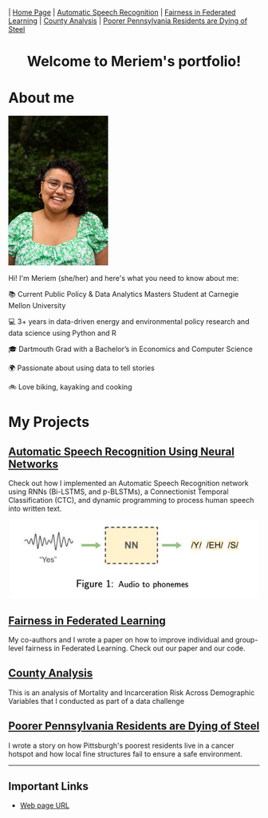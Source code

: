 | [Home Page](https://itsmeriem.github.io/Meriem/)  | [Automatic Speech Recognition](UtterancetoPhonemeMapping.ipynb) | [Fairness in Federated Learning](fairness_in_FL.md) | [County Analysis](county_analysis.md) | [Poorer Pennsylvania Residents are Dying of Steel](https://carnegiemellon.shorthandstories.com/air-pollution-clairton-pa/index.html)

<h1 align="center">Welcome to Meriem's portfolio!</h1>

# About me

<img src="DSC_3375.jpg" width="200"/>

Hi!  I'm Meriem (she/her) and here's what you need to know about me:

📚 Current Public Policy & Data Analytics Masters Student at Carnegie Mellon University

💻 3+ years in data-driven energy and environmental policy research and data science using Python and R

🎓 Dartmouth Grad with a Bachelor’s in Economics and Computer Science

🌍 Passionate about using data to tell stories

🚲 Love biking, kayaking and cooking


# My Projects

## [Automatic Speech Recognition Using Neural Networks](UtterancetoPhonemeMapping.ipynb)
Check out how I implemented an Automatic Speech Recognition network using RNNs (Bi-LSTMS, and p-BLSTMs), a Connectionist Temporal Classification (CTC), and dynamic programming to process human speech into written text.

<p align="center">
    <img src="yes_example.png" width="500">
</p>

## [Fairness in Federated Learning](fairness_in_FL.md) 
My co-authors and I wrote a paper on how to improve individual and group-level fairness in Federated Learning. Check out our paper and our code.

## [County Analysis](county_analysis.md)
This is an analysis of Mortality and Incarceration Risk Across Demographic Variables that I conducted as part of a data challenge

## [Poorer Pennsylvania Residents are Dying of Steel](https://carnegiemellon.shorthandstories.com/air-pollution-clairton-pa/index.html)
I wrote a story on how Pittsburgh's poorest residents live in a cancer hotspot and how local fine structures fail to ensure a safe environment.


---
## Important Links 
- [Web page URL](https://itsmeriem.github.io/Meriem/)
